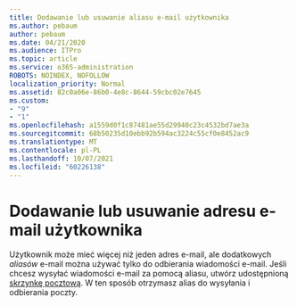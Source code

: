 ```yaml
---
title: Dodawanie lub usuwanie aliasu e-mail użytkownika
ms.author: pebaum
author: pebaum
ms.date: 04/21/2020
ms.audience: ITPro
ms.topic: article
ms.service: o365-administration
ROBOTS: NOINDEX, NOFOLLOW
localization_priority: Normal
ms.assetid: 82c0a06e-86b0-4e8c-8644-59cbc02e7645
ms.custom:
- "9"
- "1"
ms.openlocfilehash: a1559d0f1c87481ae55d29940c23c4532bd7ae3a
ms.sourcegitcommit: 68b50235d10ebb92b594ac3224c55cf0e8452ac9
ms.translationtype: MT
ms.contentlocale: pl-PL
ms.lasthandoff: 10/07/2021
ms.locfileid: "60226138"
---
```

# <a name="add-or-remove-an-email-address-for-a-user"></a>Dodawanie lub usuwanie adresu e-mail użytkownika

Użytkownik może mieć więcej niż jeden adres e-mail, ale dodatkowych  *aliasów*  e-mail można używać tylko do odbierania wiadomości e-mail. Jeśli chcesz wysyłać wiadomości e-mail za pomocą aliasu, utwórz udostępnioną [skrzynkę pocztową](https://docs.microsoft.com/microsoft-365/admin/email/create-a-shared-mailbox). W ten sposób otrzymasz alias do wysyłania i odbierania poczty.
  